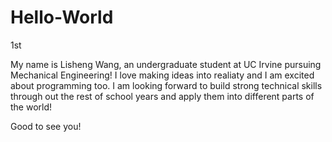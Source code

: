 # Hello-World
1st

My name is Lisheng Wang, an undergraduate student at UC Irvine pursuing Mechanical Engineering!
I love making ideas into realiaty and I am excited about programming too. I am looking forward to
build strong technical skills through out the rest of school years and apply them into different
parts of the world!

Good to see you!
